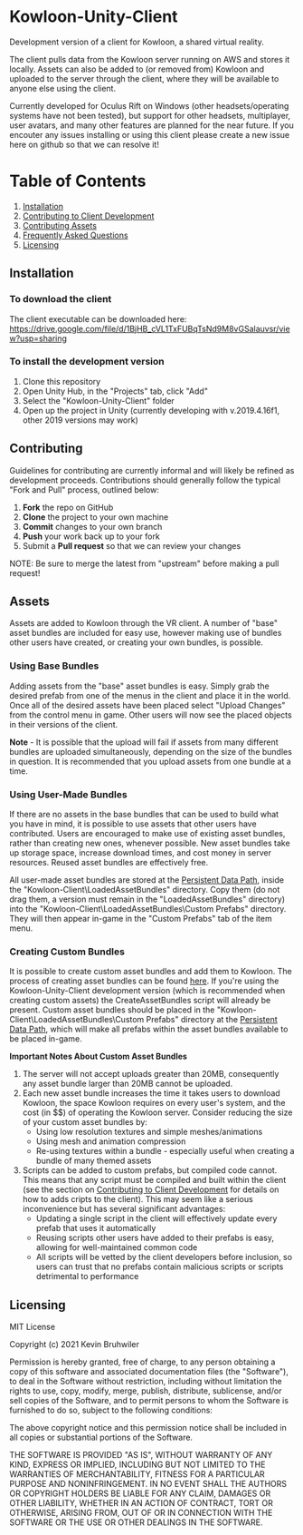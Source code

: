 # Kowloon-Unity-Client

Development version of a client for Kowloon, a shared virtual reality.

The client pulls data from the Kowloon server running on AWS and stores it locally. Assets can also be added to (or removed from) Kowloon and uploaded to the server through the client, where they will be available to anyone else using the client.

Currently developed for Oculus Rift on Windows (other headsets/operating systems have not been tested), but support for other headsets, multiplayer, user avatars, and many other features are planned for the near future.
If you encouter any issues installing or using this client please create a new issue here on github so that we can resolve it!


# Table of Contents
1. [Installation](#installation)
2. [Contributing to Client Development](#contributing)
3. [Contributing Assets](#assets)
4. [Frequently Asked Questions](#faq)
5. [Licensing](#licensing)


## Installation
### To download the client
The client executable can be downloaded here: https://drive.google.com/file/d/1BjHB_cVL1TxFUBqTsNd9M8vGSalauvsr/view?usp=sharing

### To install the development version
1. Clone this repository
2. Open Unity Hub, in the "Projects" tab, click "Add"
3. Select the "Kowloon-Unity-Client" folder
4. Open up the project in Unity (currently developing with v.2019.4.16f1, other 2019 versions may work)


## Contributing
Guidelines for contributing are currently informal and will likely be refined as development proceeds. Contributions should generally follow the typical "Fork and Pull" process, outlined below:

 1. **Fork** the repo on GitHub
 2. **Clone** the project to your own machine
 3. **Commit** changes to your own branch
 4. **Push** your work back up to your fork
 5. Submit a **Pull request** so that we can review your changes

NOTE: Be sure to merge the latest from "upstream" before making a pull request!


## Assets
Assets are added to Kowloon through the VR client. A number of "base" asset bundles are included for easy use, however making use of bundles other users have created, or creating your own bundles, is possible. 

### Using Base Bundles
Adding assets from the "base" asset bundles is easy. Simply grab the desired prefab from one of the menus in the client and place it in the world. Once all of the desired assets have been placed select "Upload Changes" from the control menu in game. Other users will now see the placed objects in their versions of the client.

**Note** - It is possible that the upload will fail if assets from many different bundles are uploaded simultaneously, depending on the size of the bundles in question. It is recommended that you upload assets from one bundle at a time.

### Using User-Made Bundles
If there are no assets in the base bundles that can be used to build what you have in mind, it is possible to use assets that other users have contributed. Users are encouraged to make use of existing asset bundles, rather than creating new ones, whenever possible. New asset bundles take up storage space, increase download times, and cost money in server resources. Reused asset bundles are effectively free.

All user-made asset bundles are stored at the [Persistent Data Path](https://docs.unity3d.com/ScriptReference/Application-persistentDataPath.html), inside the "Kowloon-Client\LoadedAssetBundles" directory. Copy them (do not drag them, a version must remain in the "LoadedAssetBundles" directory) into the "Kowloon-Client\LoadedAssetBundles\Custom Prefabs" directory. They will then appear in-game in the "Custom Prefabs" tab of the item menu.

### Creating Custom Bundles
It is possible to create custom asset bundles and add them to Kowloon. The process of creating asset bundles can be found [here](https://docs.unity3d.com/Manual/AssetBundles-Workflow.html). If you're using the Kowloon-Unity-Client development version (which is recommended when creating custom assets) the CreateAssetBundles script will already be present. Custom asset bundles should be placed in the "Kowloon-Client\LoadedAssetBundles\Custom Prefabs" directory at the [Persistent Data Path](https://docs.unity3d.com/ScriptReference/Application-persistentDataPath.html), which will make all prefabs within the asset bundles available to be placed in-game.

**Important Notes About Custom Asset Bundles**
1. The server will not accept uploads greater than 20MB, consequently any asset bundle larger than 20MB cannot be uploaded.
2. Each new asset bundle increases the time it takes users to download Kowloon, the space Kowloon requires on every user's system, and the cost (in $$) of operating the Kowloon server. Consider reducing the size of your custom asset bundles by:
    * Using low resolution textures and simple meshes/animations
    * Using mesh and animation compression
    * Re-using textures within a bundle - especially useful when creating a bundle of many themed assets
3. Scripts can be added to custom prefabs, but compiled code cannot. This means that any script must be compiled and built within the client (see the section on [Contributing to Client Development](#contributing) for details on how to adds cripts to the client). This may seem like a serious inconvenience but has several significant advantages:
    * Updating a single script in the client will effectively update every prefab that uses it automatically
    * Reusing scripts other users have added to their prefabs is easy, allowing for well-maintained common code
    * All scripts will be vetted by the client developers before inclusion, so users can trust that no prefabs contain malicious scripts or scripts detrimental to  performance



## Licensing
MIT License

Copyright (c) 2021 Kevin Bruhwiler

Permission is hereby granted, free of charge, to any person obtaining a copy
of this software and associated documentation files (the "Software"), to deal
in the Software without restriction, including without limitation the rights
to use, copy, modify, merge, publish, distribute, sublicense, and/or sell
copies of the Software, and to permit persons to whom the Software is
furnished to do so, subject to the following conditions:

The above copyright notice and this permission notice shall be included in all
copies or substantial portions of the Software.

THE SOFTWARE IS PROVIDED "AS IS", WITHOUT WARRANTY OF ANY KIND, EXPRESS OR
IMPLIED, INCLUDING BUT NOT LIMITED TO THE WARRANTIES OF MERCHANTABILITY,
FITNESS FOR A PARTICULAR PURPOSE AND NONINFRINGEMENT. IN NO EVENT SHALL THE
AUTHORS OR COPYRIGHT HOLDERS BE LIABLE FOR ANY CLAIM, DAMAGES OR OTHER
LIABILITY, WHETHER IN AN ACTION OF CONTRACT, TORT OR OTHERWISE, ARISING FROM,
OUT OF OR IN CONNECTION WITH THE SOFTWARE OR THE USE OR OTHER DEALINGS IN THE
SOFTWARE.
